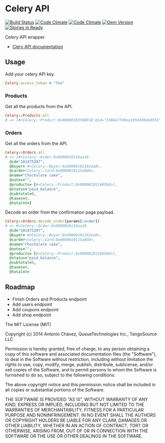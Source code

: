 # Celery API

[![Build Status](https://travis-ci.org/TheNaoX/celery_api.svg?branch=master)](https://travis-ci.org/TheNaoX/celery_api)
[![Code Climate](https://codeclimate.com/github/TheNaoX/celery_api.png)](https://codeclimate.com/github/TheNaoX/celery_api)
[![Code Climate](https://codeclimate.com/github/TheNaoX/celery_api/coverage.png)](https://codeclimate.com/github/TheNaoX/celery_api)
[![Gem Version](https://badge.fury.io/rb/celery_api.svg)](http://badge.fury.io/rb/celery_api)
[![Stories in Ready](https://badge.waffle.io/thenaox/celery_api.png?label=ready&title=Ready)](https://waffle.io/thenaox/celery_api)

Celery API wrapper


* [Clery API documentation](https://www.trycelery.com/developer)

## Usage

Add your celery API key.

``` ruby
Celery.access_token = "foo"
```

### Products

Get all the products from the API.

``` ruby
Celery::Products.all
# => [#<Celery::Product:0x00000103508918 @id="5388e7749ee1950400de0555", @name="Chocholate cake", @slug="choco-cake">]
```

### Orders

Get all the orders from the API.

``` ruby
Celery::Orders.all
# => [#<Celery::Order:0x0000010116aa10
  @id="101475307",
  @buyer= #<Celery::Buyer:0x00000101162ea0>,
  @card=#<Celery::Card:0x0000010115a840>,
  @name="Chocholate cake",
  @notes="",
  @products= [#<Celery::Product:0x000001011605b0>],
  @status="paid_balance",
  @subtotal=0,
  @taxes=0,
  @total=0>]
```

Decode an order from the confirmation page payload.

``` ruby
Celery::Orders.decode_order(params[:order])
# => #<Celery::Order:0x0000010116aa10
  @id="101475307",
  @buyer= #<Celery::Buyer:0x00000101162ea0>,
  @card=#<Celery::Card:0x0000010115a840>,
  @name="Chocholate cake",
  @notes="",
  @products= [#<Celery::Product:0x000001011605b0>],
  @status="paid_balance",
  @subtotal=0,
  @taxes=0,
  @total=0>
```

## Roadmap

* Finish Orders and Products endpoint
* Add users endpoint
* Add coupons endpoint
* Add shop endpoint

The MIT License (MIT)

Copyright (c) 2014 Antonio Chávez, QueueTechnologies Inc., TangoSource LLC

Permission is hereby granted, free of charge, to any person obtaining a copy
of this software and associated documentation files (the "Software"), to deal
in the Software without restriction, including without limitation the rights
to use, copy, modify, merge, publish, distribute, sublicense, and/or sell
copies of the Software, and to permit persons to whom the Software is
furnished to do so, subject to the following conditions:

The above copyright notice and this permission notice shall be included in
all copies or substantial portions of the Software.

THE SOFTWARE IS PROVIDED "AS IS", WITHOUT WARRANTY OF ANY KIND, EXPRESS OR
IMPLIED, INCLUDING BUT NOT LIMITED TO THE WARRANTIES OF MERCHANTABILITY,
FITNESS FOR A PARTICULAR PURPOSE AND NONINFRINGEMENT. IN NO EVENT SHALL THE
AUTHORS OR COPYRIGHT HOLDERS BE LIABLE FOR ANY CLAIM, DAMAGES OR OTHER
LIABILITY, WHETHER IN AN ACTION OF CONTRACT, TORT OR OTHERWISE, ARISING FROM,
OUT OF OR IN CONNECTION WITH THE SOFTWARE OR THE USE OR OTHER DEALINGS IN
THE SOFTWARE.
